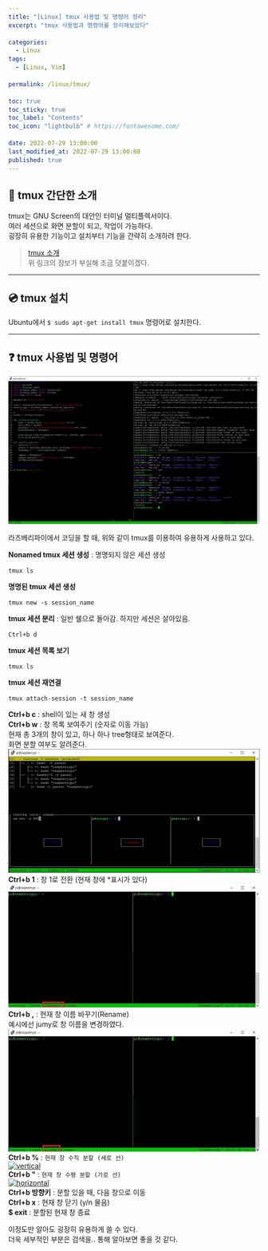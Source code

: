 ```yaml
---
title: "[Linux] tmux 사용법 및 명령어 정리"  
excerpt: "tmux 사용법과 명령어를 정리해보았다"

categories:
  - Linux
tags:
  - [Linux, Vim]

permalink: /linux/tmux/

toc: true
toc_sticky: true
toc_label: "Contents"
toc_icon: "lightbulb" # https://fontawesome.com/
 
date: 2022-07-29 13:00:00
last_modified_at: 2022-07-29 13:00:00
published: true
---
```


## 🍪 tmux 간단한 소개

tmux는 GNU Screen의 대안인 터미널 멀티플렉서이다.  
여러 세션으로 화면 분할이 되고, 작업이 가능하다.  
굉장히 유용한 기능이고 설치부터 기능을 간략히 소개하려 한다.  

> [tmux 소개](https://kdjun97.github.io/linux/about-vim/#-tmux)  
위 링크의 정보가 부실해 조금 덧붙이겠다.  

---  

## 💿 tmux 설치

Ubuntu에서 `$ sudo apt-get install tmux` 명령어로 설치한다.  

---  

## ❓ tmux 사용법 및 명령어 

<a href="https://kdjun97.github.io/assets/images/post_img/linux/tmux/tmux.JPG">
  <img src="/assets/images/post_img/linux/tmux/tmux.JPG" alt="tmux">
</a>

라즈베리파이에서 코딩을 할 때, 위와 같이 tmux를 이용하여 유용하게 사용하고 있다.  

**Nonamed tmux 세션 생성** : 명명되지 않은 세션 생성  
```
tmux ls 
```  
**명명된 tmux 세션 생성**  
```
tmux new -s session_name
```
**tmux 세션 분리** : 일반 쉘으로 돌아감. 하지만 세션은 살아있음.  
```
Ctrl+b d  
```
**tmux 세션 목록 보기**  
```
tmux ls
```  
**tmux 세션 재연결**  
```
tmux attach-session -t session_name
```

**Ctrl+b c** : shell이 있는 새 창 생성  
**Ctrl+b w** : 창 목록 보여주기 (숫자로 이동 가능)  
현재 총 3개의 창이 있고, 하나 하나 tree형태로 보여준다.  
화면 분할 여부도 알려준다.  
<a href="https://kdjun97.github.io/assets/images/post_img/linux/tmux/w.JPG">
  <img src="/assets/images/post_img/linux/tmux/w.JPG" alt="w">
</a>  
**Ctrl+b 1** : 창 1로 전환 (현재 창에 *표시가 있다)   
<a href="https://kdjun97.github.io/assets/images/post_img/linux/tmux/1.JPG">
  <img src="/assets/images/post_img/linux/tmux/1.JPG" alt="1">
</a>  
**Ctrl+b ,** : 현재 창 이름 바꾸기(Rename)  
예시에선 jumy로 창 이름을 변경하였다.  
<a href="https://kdjun97.github.io/assets/images/post_img/linux/tmux/,.JPG">
  <img src="/assets/images/post_img/linux/tmux/,.JPG" alt=",">
</a>  
**Ctrl+b %** : `현재 창 수직 분할 (세로 선)`  
<a href="https://kdjun97.github.io/assets/images/post_img/linux/tmux/devide_vertical.JPG">
  <img src="/assets/images/post_img/linux/tmux/devide_vertical.JPG" alt="vertical">
</a>  
**Ctrl+b "** : `현재 창 수평 분할 (가로 선)`  
<a href="https://kdjun97.github.io/assets/images/post_img/linux/tmux/devide_horizontal.JPG">
  <img src="/assets/images/post_img/linux/tmux/devide_horizontal.JPG" alt="horizontal">
</a>  
**Ctrl+b 방향키** : 분할 있을 때, 다음 창으로 이동  
**Ctrl+b x** : 현재 창 닫기 (y/n 물음)  
**$ exit** : 분할된 현재 창 종료  


이정도만 알아도 굉장히 유용하게 쓸 수 있다.  
더욱 세부적인 부분은 검색을.. 통해 알아보면 좋을 것 같다.  